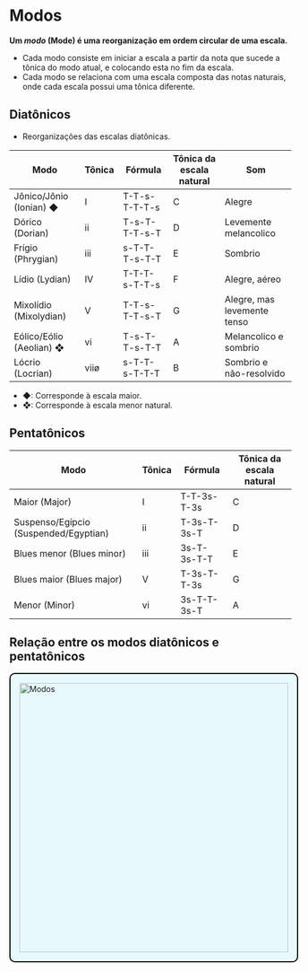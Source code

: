 # Modos

**Um _modo_ (Mode) é uma reorganização em ordem circular de uma escala.**

-   Cada modo consiste em iniciar a escala a partir da nota que sucede a tônica do modo atual, e colocando esta no fim da escala.
-   Cada modo se relaciona com uma escala composta das notas naturais, onde cada escala possui uma tônica diferente.

## Diatônicos

-   Reorganizações das escalas diatônicas.

<table>
	<thead>
		<tr>
			<th>Modo</th>
			<th>Tônica</th>
			<th>Fórmula</th>
			<th>Tônica da escala natural</th>
			<th>Som</th>
		</tr>
	</thead>
	<tr>
		<td>Jônico/Jônio (Ionian) ◆</td>
		<td>I</td>
		<td>T-T-s-T-T-T-s</td>
		<td>C</td>
		<td>Alegre</td>
	</tr>
	<tr>
		<td>Dórico (Dorian)</td>
		<td>ii</td>
		<td>T-s-T-T-T-s-T</td>
		<td>D</td>
		<td>Levemente melancolico</td>
	</tr>
	<tr>
		<td>Frígio (Phrygian)</td>
		<td>iii</td>
		<td>s-T-T-T-s-T-T</td>
		<td>E</td>
		<td>Sombrio</td>
	</tr>
	<tr>
		<td>Lídio (Lydian)</td>
		<td>IV</td>
		<td>T-T-T-s-T-T-s</td>
		<td>F</td>
		<td>Alegre, aéreo</td>
	</tr>
	<tr>
		<td>Mixolídio (Mixolydian)</td>
		<td>V</td>
		<td>T-T-s-T-T-s-T</td>
		<td>G</td>
		<td>Alegre, mas levemente tenso</td>
	</tr>
	<tr>
		<td>Eólico/Eólio (Aeolian) ❖</td>
		<td>vi</td>
		<td>T-s-T-T-s-T-T</td>
		<td>A</td>
		<td>Melancolico e sombrio</td>
	</tr>
	<tr>
		<td>Lócrio (Locrian)</td>
		<td>viiø</td>
		<td>s-T-T-s-T-T-T</td>
		<td>B</td>
		<td>Sombrio e não-resolvido</td>
	</tr>
</table>

-   ◆: Corresponde à escala maior.
-   ❖: Corresponde à escala menor natural.

## Pentatônicos

<table>
	<thead>
		<tr>
			<th>Modo</th>
			<th>Tônica</th>
			<th>Fórmula</th>
			<th>Tônica da escala natural</th>
		</tr>
	</thead>
	<tr>
		<td>Maior (Major)</td>
		<td>I</td>
		<td>T-T-3s-T-3s</td>
		<td>C</td>
	</tr>
	<tr>
		<td>Suspenso/Egípcio (Suspended/Egyptian)</td>
		<td>ii</td>
		<td>T-3s-T-3s-T</td>
		<td>D</td>
	</tr>
	<tr>
		<td>Blues menor (Blues minor)</td>
		<td>iii</td>
		<td>3s-T-3s-T-T</td>
		<td>E</td>
	</tr>
	<tr>
		<td>Blues maior (Blues major)</td>
		<td>V</td>
		<td>T-3s-T-T-3s</td>
		<td>G</td>
	</tr>
	<tr>
		<td>Menor (Minor)</td>
		<td>vi</td>
		<td>3s-T-T-3s-T</td>
		<td>A</td>
	</tr>
</table>

## Relação entre os modos diatônicos e pentatônicos

<img src="https://upload.wikimedia.org/wikipedia/commons/6/6c/Heptatonic_and_Pentatonic_modes_relationship_v4.1_plain.svg" alt="Modos" style="width:30rem; padding: 1rem; background-color: #E8F9FD; border-radius: 10px; border: 2px black solid;
"/>
